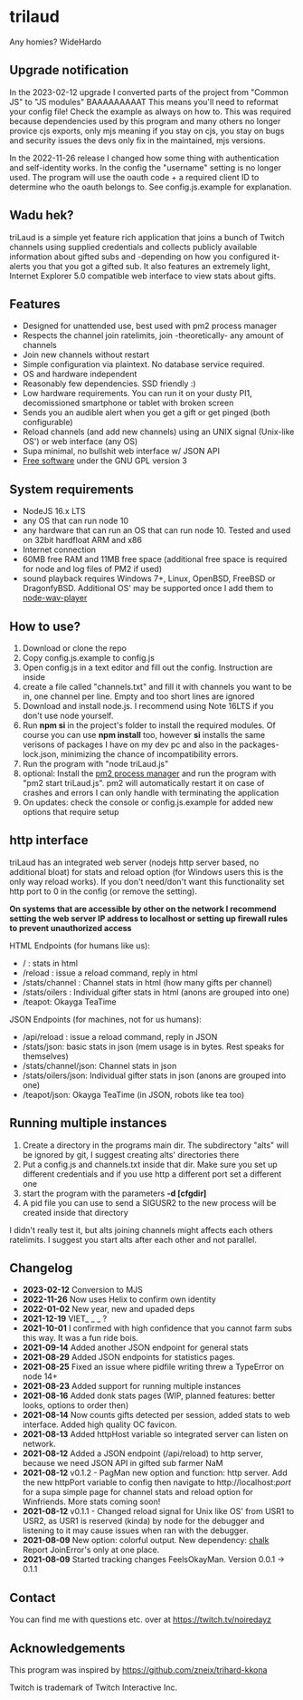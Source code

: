 # trilaud
Any homies? WideHardo

## Upgrade notification ##
In the 2023-02-12 upgrade I converted parts of the project from "Common JS" to "JS modules" BAAAAAAAAAT
This means you'll need to reformat your config file! Check the example as always on how to.
This was required because dependencies used by this program and many others no longer provice cjs exports, 
only mjs meaning if you stay on cjs, you stay on bugs and security issues the devs only fix in the maintained, mjs versions.

In the 2022-11-26 release I changed how some thing with authentication and self-identity works.
In the config the "username" setting is no longer used. The program will use the oauth code + a required
client ID to determine who the oauth belongs to. See config.js.example for explanation.


## Wadu hek? ##
triLaud is a simple yet feature rich application that joins a bunch of
Twitch channels using supplied credentials and collects publicly available
information about gifted subs and -depending on how you configured it- alerts
you that you got a gifted sub. It also features an extremely light, Internet Explorer 5.0
compatible web interface to view stats about gifts.

## Features ##
* Designed for unattended use, best used with pm2 process manager
* Respects the channel join ratelimits, join -theoretically- any amount of channels
* Join new channels without restart
* Simple configuration via plaintext. No database service required.
* OS and hardware independent
* Reasonably few dependencies. SSD friendly :)
* Low hardware requirements. You can run it on your dusty PI1, decomissioned smartphone or tablet with broken screen
* Sends you an audible alert when you get a gift or get pinged (both configurable)
* Reload channels (and add new channels) using an UNIX signal (Unix-like OS') or web interface (any OS)
* Supa minimal, no bullshit web interface w/ JSON API
* [Free software](https://www.gnu.org/philosophy/free-sw.en.html) under the GNU GPL version 3
 
## System requirements ##
* NodeJS 16.x LTS
* any OS that can run node 10
* any hardware that can run an OS that can run node 10. Tested and used on 32bit hardfloat ARM and x86
* Internet connection
* 60MB free RAM and 11MB free space (additional free space is required for node and log files of PM2 if used)
* sound playback requires Windows 7+, Linux, OpenBSD, FreeBSD or DragonfyBSD. Additional OS' may be supported once I add them to [node-wav-player](https://github.com/noiredayz/node-wav-player)

## How to use? ##
1. Download or clone the repo 
2. Copy config.js.example to config.js
3. Open config.js in a text editor and fill out the config. Instruction are inside
4. create a file called "channels.txt" and fill it with channels you want to be in, one channel per line. Empty and too short lines are ignored
5. Download and install node.js. I recommend using Note 16LTS if you don't use node yourself.
6. Run **npm si** in the project's folder to install the required modules. Of course you can use **npm install** too, however **si** installs the same verisons of packages I have on my dev pc and also in the packages-lock.json, minimizing the chance of incompatibility errors.
7. Run the program with "node triLaud.js"
8. optional: Install the [pm2 process manager](https://pm2.keymetrics.io/) and run the program with "pm2 start triLaud.js". pm2 will automatically restart it on case of crashes and errors I can only handle with terminating the application
9. On updates: check the console or config.js.example for added new options that require setup

## http interface ##
triLaud has an integrated web server (nodejs http server based, no additional bloat) for stats and reload option (for Windows users this is the only way reload works). 
If you don't need/don't want this functionality set http port to 0 in the config (or remove the setting).

**On systems that are accessible by other on the network I recommend setting the web server IP address to localhost or setting up firewall rules to prevent unauthorized access**

HTML Endpoints (for humans like us):
* / : stats in html
* /reload : issue a reload command, reply in html
* /stats/channel : Channel stats in html (how many gifts per channel)
* /stats/oilers : Individual gifter stats in html (anons are grouped into one)
* /teapot: Okayga TeaTime


JSON Endpoints (for machines, not for us humans):
* /api/reload : issue a reload command, reply in JSON
* /stats/json: basic stats in json (mem usage is in bytes. Rest speaks for themselves)
* /stats/channel/json: Channel stats in json
* /stats/oilers/json: Individual gifter stats in json (anons are grouped into one)
* /teapot/json: Okayga TeaTime (in JSON, robots like tea too)

## Running multiple instances ##
1. Create a directory in the programs main dir. The subdirectory "alts" will be ignored by git, I suggest creating alts' directories there
2. Put a config.js and channels.txt inside that dir. Make sure you set up different credentials and if you use http a different port set a different one
3. start the program with the parameters **-d [cfgdir]** 
4. A pid file you can use to send a SIGUSR2 to the new process will be created inside that directory

I didn't really test it, but alts joining channels might affects each others ratelimits. I suggest you start alts after each other and not parallel.

## Changelog ##
* **2023-02-12** Conversion to MJS
* **2022-11-26** Now uses Helix to confirm own identity
* **2022-01-02** New year, new and upaded deps
* **2021-12-19** VIET_ _ _ ?
* **2021-10-01** I confirmed with high confidence that you cannot farm subs this way. It was a fun ride bois.
* **2021-09-14** Added another JSON endpoint for general stats
* **2021-08-29** Added JSON endpoints for statistics pages.
* **2021-08-25** Fixed an issue where pidfile writing threw a TypeError on node 14+
* **2021-08-23** Added support for running multiple instances
* **2021-08-16** Added donk stats pages (WIP, planned features: better looks, options to order then)
* **2021-08-14** Now counts gifts detected per session, added stats to web interface. Added high quality OC favicon.
* **2021-08-13** Added httpHost variable so integrated server can listen on network.
* **2021-08-12** Added a JSON endpoint (/api/reload) to http server, because we need JSON API in gifted sub farmer NaM
* **2021-08-12** v0.1.2 - PagMan new option and function: http server. Add the new httpPort variable to config then navigate to http://localhost:*port* for a supa simple page for channel stats and reload option for Winfriends. More stats coming soon!
* **2021-08-12** v0.1.1 - Changed reload signal for Unix like OS' from USR1 to USR2, as USR1 is reserved (kinda) by node for the debugger and listening to it may cause issues when ran with the debugger.
* **2021-08-09** New option: colorful output. New dependency: [chalk](https://github.com/chalk/chalk) Report JoinError's only at one place.
* **2021-08-09** Started tracking changes FeelsOkayMan. Version 0.0.1 -> 0.1.1

## Contact ##
You can find me with questions etc. over at https://twitch.tv/noiredayz

## Acknowledgements ##
This program was inspired by https://github.com/zneix/trihard-kkona

Twitch is trademark of Twitch Interactive Inc.
